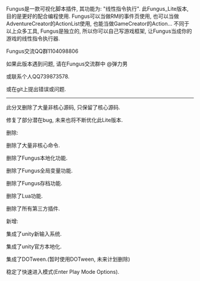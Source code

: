 Fungus是一款可视化脚本插件, 其功能为: "线性指令执行".
此Fungus_Lite版本, 目的是更好的配合编程使用.
Fungus可以当做RM的事件页使用, 也可以当做AdventureCreator的ActionList使用, 也能当做GameCreator的Action...
不同于以上众多工具, Fungus是独立的, 所以你可以自己写游戏框架, 让Fungus当成你的游戏的线性指令执行器.

Fungus交流QQ群1104098806  

如果此版本遇到问题, 请在Fungus交流群中 @弹力男

或联系个人QQ739873578.

或在git上提出错误或问题.


---------------------------

此分叉删除了大量非核心源码, 只保留了核心源码.

修复了部分潜在bug, 未来也将不断优化此Lite版本.

删除: 

删除了大量非核心命令.

删除了Fungus本地化功能.

删除了Fungus全局变量功能.

删除了Fungus存档功能.

删除了Lua功能.

删除了所有第三方插件.

新增: 

集成了unity新输入系统.

集成了unity官方本地化.

集成了DOTween.(暂时使用DOTween, 未来计划删除)

稳定了快速进入模式(Enter Play Mode Options).
